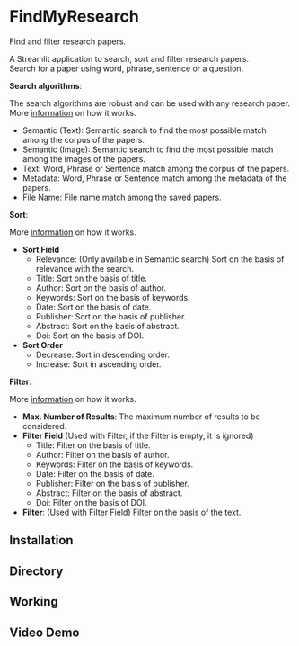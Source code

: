 # FindMyResearch
Find and filter research papers.

A Streamlit application to search, sort and filter research papers.\
Search for a paper using word, phrase, sentence or a question.

**Search algorithms**:

The search algorithms are robust and can be used with any research paper. More [information](#working) on how it works.
- Semantic (Text): Semantic search to find the most possible match among the corpus of the papers.
- Semantic (Image): Semantic search to find the most possible match among the images of the papers.
- Text: Word, Phrase or Sentence match among the corpus of the papers.
- Metadata: Word, Phrase or Sentence match among the metadata of the papers.
- File Name: File name match among the saved papers.

**Sort**:

More [information](#working) on how it works.
- **Sort Field**
   - Relevance: (Only available in Semantic search) Sort on the basis of relevance with the search.
   - Title: Sort on the basis of title.
   - Author: Sort on the basis of author.
   - Keywords: Sort on the basis of keywords.
   - Date: Sort on the basis of date.
   - Publisher: Sort on the basis of publisher.
   - Abstract: Sort on the basis of abstract.
   - Doi: Sort on the basis of DOI.
- **Sort Order**
   - Decrease: Sort in descending order.
   - Increase: Sort in ascending order.

**Filter**:

More [information](#working) on how it works.
- **Max. Number of Results**: The maximum number of results to be considered.
- **Filter Field** (Used with Filter, if the Filter is empty, it is ignored)
  - Title: Filter on the basis of title.
  - Author: Filter on the basis of author.
  - Keywords: Filter on the basis of keywords.
  - Date: Filter on the basis of date.
  - Publisher: Filter on the basis of publisher.
  - Abstract: Filter on the basis of abstract.
  - Doi: Filter on the basis of DOI.
- **Filter**: (Used with Filter Field) Filter on the basis of the text.

## Installation

## Directory

## Working

## Video Demo
